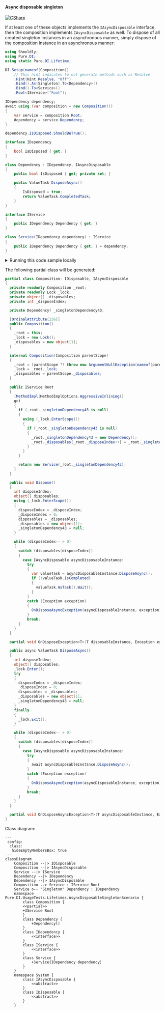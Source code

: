 #### Async disposable singleton

[![CSharp](https://img.shields.io/badge/C%23-code-blue.svg)](../tests/Pure.DI.UsageTests/Lifetimes/AsyncDisposableSingletonScenario.cs)

If at least one of these objects implements the `IAsyncDisposable` interface, then the composition implements `IAsyncDisposable` as well. To dispose of all created singleton instances in an asynchronous manner, simply dispose of the composition instance in an asynchronous manner:


```c#
using Shouldly;
using Pure.DI;
using static Pure.DI.Lifetime;

DI.Setup(nameof(Composition))
    // This hint indicates to not generate methods such as Resolve
    .Hint(Hint.Resolve, "Off")
    .Bind().As(Singleton).To<Dependency>()
    .Bind().To<Service>()
    .Root<IService>("Root");

IDependency dependency;
await using (var composition = new Composition())
{
    var service = composition.Root;
    dependency = service.Dependency;
}

dependency.IsDisposed.ShouldBeTrue();

interface IDependency
{
    bool IsDisposed { get; }
}

class Dependency : IDependency, IAsyncDisposable
{
    public bool IsDisposed { get; private set; }

    public ValueTask DisposeAsync()
    {
        IsDisposed = true;
        return ValueTask.CompletedTask;
    }
}

interface IService
{
    public IDependency Dependency { get; }
}

class Service(IDependency dependency) : IService
{
    public IDependency Dependency { get; } = dependency;
}
```

<details>
<summary>Running this code sample locally</summary>

- Make sure you have the [.NET SDK 9.0](https://dotnet.microsoft.com/en-us/download/dotnet/9.0) or later is installed
- Create a net9.0 (or later) console application
- Add references to NuGet packages
  - [Pure.DI](https://www.nuget.org/packages/Pure.DI)
  - [Shouldly](https://www.nuget.org/packages/Shouldly)
- Copy the example code into the _Program.cs_ file

You are ready to run the example!

</details>

The following partial class will be generated:

```c#
partial class Composition: IDisposable, IAsyncDisposable
{
  private readonly Composition _root;
  private readonly Lock _lock;
  private object[] _disposables;
  private int _disposeIndex;

  private Dependency? _singletonDependency43;

  [OrdinalAttribute(256)]
  public Composition()
  {
    _root = this;
    _lock = new Lock();
    _disposables = new object[1];
  }

  internal Composition(Composition parentScope)
  {
    _root = (parentScope ?? throw new ArgumentNullException(nameof(parentScope)))._root;
    _lock = _root._lock;
    _disposables = parentScope._disposables;
  }

  public IService Root
  {
    [MethodImpl(MethodImplOptions.AggressiveInlining)]
    get
    {
      if (_root._singletonDependency43 is null)
      {
        using (_lock.EnterScope())
        {
          if (_root._singletonDependency43 is null)
          {
            _root._singletonDependency43 = new Dependency();
            _root._disposables[_root._disposeIndex++] = _root._singletonDependency43;
          }
        }
      }

      return new Service(_root._singletonDependency43);
    }
  }

  public void Dispose()
  {
    int disposeIndex;
    object[] disposables;
    using (_lock.EnterScope())
    {
      disposeIndex = _disposeIndex;
      _disposeIndex = 0;
      disposables = _disposables;
      _disposables = new object[1];
      _singletonDependency43 = null;
    }

    while (disposeIndex-- > 0)
    {
      switch (disposables[disposeIndex])
      {
        case IAsyncDisposable asyncDisposableInstance:
          try
          {
            var valueTask = asyncDisposableInstance.DisposeAsync();
            if (!valueTask.IsCompleted)
            {
              valueTask.AsTask().Wait();
            }
          }
          catch (Exception exception)
          {
            OnDisposeAsyncException(asyncDisposableInstance, exception);
          }
          break;
      }
    }
  }

  partial void OnDisposeException<T>(T disposableInstance, Exception exception) where T : IDisposable;

  public async ValueTask DisposeAsync()
  {
    int disposeIndex;
    object[] disposables;
    _lock.Enter();
    try
    {
      disposeIndex = _disposeIndex;
      _disposeIndex = 0;
      disposables = _disposables;
      _disposables = new object[1];
      _singletonDependency43 = null;
    }
    finally
    {
      _lock.Exit();
    }

    while (disposeIndex-- > 0)
    {
      switch (disposables[disposeIndex])
      {
        case IAsyncDisposable asyncDisposableInstance:
          try
          {
            await asyncDisposableInstance.DisposeAsync();
          }
          catch (Exception exception)
          {
            OnDisposeAsyncException(asyncDisposableInstance, exception);
          }
          break;
      }
    }
  }

  partial void OnDisposeAsyncException<T>(T asyncDisposableInstance, Exception exception) where T : IAsyncDisposable;
}
```

Class diagram:

```mermaid
---
 config:
  class:
   hideEmptyMembersBox: true
---
classDiagram
	Composition --|> IDisposable
	Composition --|> IAsyncDisposable
	Service --|> IService
	Dependency --|> IDependency
	Dependency --|> IAsyncDisposable
	Composition ..> Service : IService Root
	Service o-- "Singleton" Dependency : IDependency
	namespace Pure.DI.UsageTests.Lifetimes.AsyncDisposableSingletonScenario {
		class Composition {
		<<partial>>
		+IService Root
		}
		class Dependency {
			+Dependency()
		}
		class IDependency {
			<<interface>>
		}
		class IService {
			<<interface>>
		}
		class Service {
			+Service(IDependency dependency)
		}
	}
	namespace System {
		class IAsyncDisposable {
			<<abstract>>
		}
		class IDisposable {
			<<abstract>>
		}
	}
```

